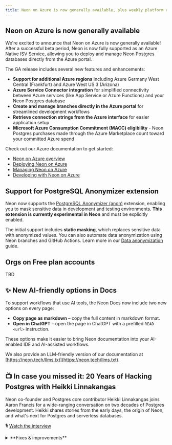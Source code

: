 ```yaml
---
title: Neon on Azure is now generally available, plus weekly platform updates
---
```


## Neon on Azure is now generally available

We're excited to announce that Neon on Azure is now generally available! After a successful beta period, Neon is now fully supported as an Azure Native ISV Service, allowing you to deploy and manage Neon Postgres databases directly from the Azure portal.

The GA release includes several new features and enhancements:

- **Support for additional Azure regions** including Azure Germany West Central (Frankfurt) and Azure West US 3 (Arizona)
- **Azure Service Connector integration** for simplified connectivity between Azure services (like App Service or Azure Functions) and your Neon Postgres database
- **Create and manage branches directly in the Azure portal** for streamlined development workflows
- **Retrieve connection strings from the Azure interface** for easier application setup
- **Microsoft Azure Consumption Commitment (MACC) eligibility** - Neon Postgres purchases made through the Azure Marketplace count toward your committed Azure spend

Check out our Azure documentation to get started:

- [Neon on Azure overview](https://neon.tech/docs/manage/azure)
- [Deploying Neon on Azure](https://neon.tech/docs/azure/azure-deploy)
- [Managing Neon on Azure](https://neon.tech/docs/azure/azure-manage)
- [Developing with Neon on Azure](https://neon.tech/docs/azure/azure-develop)

## Support for PostgreSQL Anonymizer extension

Neon now supports the [PostgreSQL Anonymizer (anon)](/docs/extensions/postgresql-anonymizer) extension, enabling you to mask sensitive data in development and testing environments. **This extension is currently experimental in Neon** and must be explicitly enabled.

The initial support includes **static masking**, which replaces sensitive data with anonymized values. You can also automate data anonymization using Neon branches and GitHub Actions. Learn more in our [Data anonymization](/docs/workflows/data-anonymization) guide.

## Orgs on Free plan accounts

TBD

## ✨ New AI-friendly options in Docs

To support workflows that use AI tools, the Neon Docs now include two new options on every page:

- **Copy page as markdown** – copy the full content in markdown format.
- **Open in ChatGPT** – open the page in ChatGPT with a prefilled `READ <url>` instruction.

These options make it easier to bring Neon documentation into your AI-enabled IDE and AI-assisted workflows.

We also provide an LLM-friendly version of our documentation at [https://neon.tech/llms.txt](https://neon.tech/llms.txt).

## 📺 In case you missed it: 20 Years of Hacking Postgres with Heikki Linnakangas

Neon co-founder and Postgres core contributor Heikki Linnakangas joins Aaron Francis for a wide-ranging conversation on two decades of Postgres development. Heikki shares stories from the early days, the origin of Neon, and what's next for Postgres and serverless databases.

🎙 [Watch the interview](https://www.youtube.com/watch?v=_SESrrvyuko)

<details>

<summary>**Fixes & improvements**</summary>

- **Neon Console**

  - Fixed an issue that caused restore operations from the same snapshot to fail due to duplicate branch names. Previously, attempting to restore multiple times triggered a `Request failed: branch with that name already exists` error.

- **Neon API**

  - API stability improvements

- **Neon CLI**

  - CLI performance enhancements

- **Drizzle Studio update**

  - We updated the Drizzle Studio integration that powers the **Tables** page in the Neon Console to version 1.0.20. For the latest improvements and fixes, see the [Neon Drizzle Studio Integration Changelog](https://github.com/neondatabase/neon-drizzle-studio-changelog/blob/main/CHANGELOG.md).

</details>
